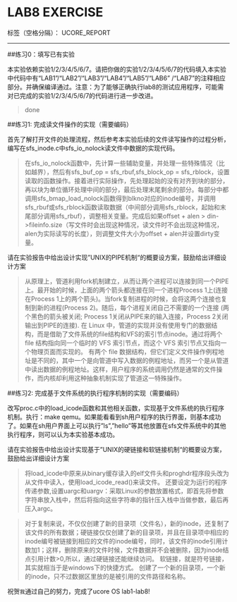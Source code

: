 ﻿# LAB8 EXERCISE

标签（空格分隔）： UCORE_REPORT

---

##练习0：填写已有实验

本实验依赖实验1/2/3/4/5/6/7。请把你做的实验1/2/3/4/5/6/7的代码填入本实验中代码中有“LAB1”/“LAB2”/“LAB3”/“LAB4”/“LAB5”/“LAB6” /“LAB7”的注释相应部分。并确保编译通过。注意：为了能够正确执行lab8的测试应用程序，可能需对已完成的实验1/2/3/4/5/6/7的代码进行进一步改进。

> done

##练习1: 完成读文件操作的实现（需要编码）

首先了解打开文件的处理流程，然后参考本实验后续的文件读写操作的过程分析，编写在sfs_inode.c中sfs_io_nolock读文件中数据的实现代码。

> 在sfs_io_nolock函数中，先计算一些辅助变量，并处理一些特殊情况（比如越界），然后有sfs_buf_op = sfs_rbuf,sfs_block_op = sfs_rblock，设置读取的函数操作。接着进行实际操作，先处理起始的没有对齐到块的部分，再以块为单位循环处理中间的部分，最后处理末尾剩余的部分。每部分中都调用sfs_bmap_load_nolock函数得到blkno对应的inode编号，并调用sfs_rbuf或sfs_rblock函数读取数据（中间部分调用sfs_rblock，起始和末尾部分调用sfs_rbuf），调整相关变量。完成后如果offset + alen > din->fileinfo.size（写文件时会出现这种情况，读文件时不会出现这种情况，alen为实际读写的长度），则调整文件大小为offset + alen并设置dirty变量。

请在实验报告中给出设计实现”UNIX的PIPE机制“的概要设方案，鼓励给出详细设计方案

> 从原理上，管道利用fork机制建立，从而让两个进程可以连接到同一个PIPE上。最开始的时候，上面的两个箭头都连接在同一个进程Process 1上(连接在Process 1上的两个箭头)。当fork复制进程的时候，会将这两个连接也复制到新的进程(Process 2)。随后，每个进程关闭自己不需要的一个连接 (两个黑色的箭头被关闭; Process 1关闭从PIPE来的输入连接，Process 2关闭输出到PIPE的连接).
在 Linux 中，管道的实现并没有使用专门的数据结构，而是借助了文件系统的file结构和VFS的索引节点inode。通过将两个 file 结构指向同一个临时的 VFS 索引节点，而这个 VFS 索引节点又指向一个物理页面而实现的。
有两个 file 数据结构，但它们定义文件操作例程地址是不同的，其中一个是向管道中写入数据的例程地址，而另一个是从管道中读出数据的例程地址。这样，用户程序的系统调用仍然是通常的文件操作，而内核却利用这种抽象机制实现了管道这一特殊操作。


##练习2: 完成基于文件系统的执行程序机制的实现（需要编码）

改写proc.c中的load_icode函数和其他相关函数，实现基于文件系统的执行程序机制。执行：make qemu。如果能看看到sh用户程序的执行界面，则基本成功了。如果在sh用户界面上可以执行”ls”,”hello”等其他放置在sfs文件系统中的其他执行程序，则可以认为本实验基本成功。

请在实验报告中给出设计实现基于”UNIX的硬链接和软链接机制“的概要设方案，鼓励给出详细设计方案

> 将load_icode中原来从binary缓存读入的elf文件头和proghdr程序段头改为从文件中读入，使用load_icode_read()来读文件。 还要设定为运行的程序传递参数,设置uargc和uargv：采取Linux的参数放置格式，即⾸先将参数字符串放⼊栈中，然后将指向这些字符串的指针压入栈中当做参数，最后再压入argc。

> 对于复制来说，不仅仅创建了新的目录项（文件名），新的inode，还复制了该文件的所有数据；硬链接仅仅创建了新的目录项，并且在目录项中相应的inode编号被链接到相应的文件的inode编号，同时，该文件的inode引用计数加1；这样，删除原来的文件时候，文件数据并不会被删除，因为inode结点引用计数>0,所以，通过硬链接还能继续访问。
软链接，就是符号链接，其实就相当于是windows下的快捷方式。
创建了一个新的目录项，一个新的inode，只不过数据区里放的是被引用的文件路径和名称。



祝贺`我`通过自己的努力，完成了ucore OS lab1-lab8!
